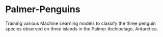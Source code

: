 # Palmer-Penguins
Training various Machine Learning models to classify the three penguin species observed on three islands in the Palmer Archipelago, Antarctica.
